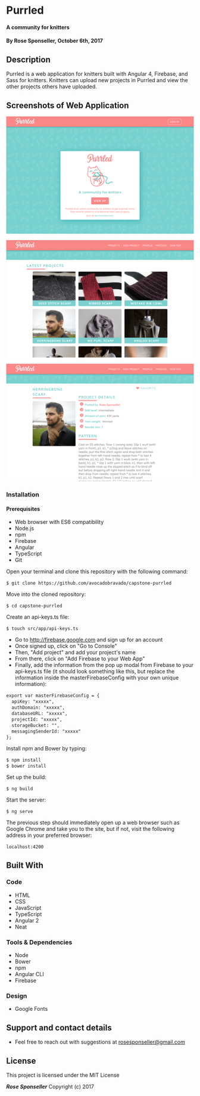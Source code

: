 # Purrled

#### A community for knitters

#### By **Rose Sponseller, October 6th, 2017**

## Description

Purrled is a web application for knitters built with Angular 4, Firebase, and Sass for knitters. Knitters can upload new projects in Purrled and view the other projects others have uploaded.

## Screenshots of Web Application

![screenshot of project](https://github.com/avocadobravado/capstone-purrled/raw/master/src/assets/scs01.png?raw=true)

![screenshot of project](https://github.com/avocadobravado/capstone-purrled/raw/master/src/assets/scs02.png?raw=true)

![screenshot of project](https://github.com/avocadobravado/capstone-purrled/raw/master/src/assets/scs03.png?raw=true)

### Installation

#### Prerequisites

* Web browser with ES6 compatibility
* Node.js
* npm
* Firebase
* Angular
* TypeScript
* Git

Open your terminal and clone this repository with the following command:

```
$ git clone https://github.com/avocadobravado/capstone-purrled
```

Move into the cloned repository:

```
$ cd capstone-purrled
```

Create an api-keys.ts file:

```
$ touch src/app/api-keys.ts
```

* Go to http://firebase.google.com and sign up for an account
* Once signed up, click on "Go to Console"
* Then, "Add project" and add your project's name
* From there, click on "Add Firebase to your Web App"
* Finally, add the information from the pop up modal from Firebase to your api-keys.ts file (it should look something like this, but replace the information inside the masterFirebaseConfig with your own unique information):

```
export var masterFirebaseConfig = {
  apiKey: "xxxxx",
  authDomain: "xxxxx",
  databaseURL: "xxxxx",
  projectId: "xxxxx",
  storageBucket: "",
  messagingSenderId: "xxxxx"
};
```

Install npm and Bower by typing:

```
$ npm install
$ bower install
```

Set up the build:

```
$ ng build
```

Start the server:

```
$ ng serve
```

The previous step should immediately open up a web browser such as Google Chrome and take you to the site, but if not, visit the following address in your preferred browser:

```
localhost:4200
```

## Built With

### Code
* HTML
* CSS
* JavaScript
* TypeScript
* Angular 2
* Neat

### Tools &amp; Dependencies
* Node
* Bower
* npm
* Angular CLI
* Firebase

### Design
* Google Fonts

## Support and contact details

* Feel free to reach out with suggestions at rosesponseller@gmail.com

## License

This project is licensed under the MIT License

**_Rose Sponseller_** Copyright (c) 2017
